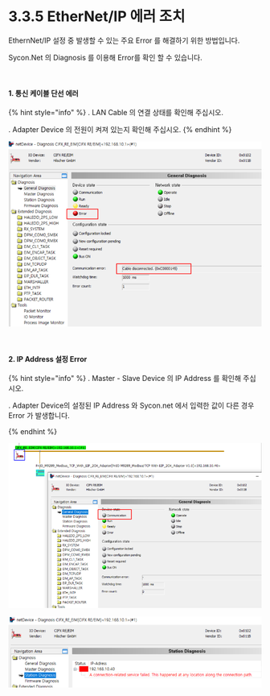 ﻿# 3.3.5 EtherNet/IP 에러 조치

EthernNet/IP 설정 중 발생할 수 있는 주요 Error 를 해결하기 위한 방법입니다.

Sycon.Net 의 Diagnosis 를 이용해 Error를 확인 할 수 있습니다.

<br>

#### 1. 통신 케이블 단선 에러

{% hint style="info" %}
\.      LAN Cable 의 연결 상태를 확인해 주십시오.

\.      Adapter Device 의 전원이 켜져 있는지 확인해 주십시오.
{% endhint %}

![[그림 3.3.5-1 Communication Error]](<../../_assets/3-Settings-Industrial-Communication/3.3-EtherNet-IP/5-Error/image_1.png>) 


<br>

#### 2. IP Address 설정 Error

{% hint style="info" %}
\.      Master - Slave Device 의 IP Address 를 확인해 주십시오.

\.      Adapter Device의 설정된 IP Address 와 Sycon.net 에서 입력한 값이 다른 경우 Error 가 발생합니다.

{% endhint %}

![[그림 3.3.5-2 Communication Error]](<../../_assets/3-Settings-Industrial-Communication/3.3-EtherNet-IP/5-Error/image_2.png>) 

![[그림 3.3.5-3 Communication Error]](<../../_assets/3-Settings-Industrial-Communication/3.3-EtherNet-IP/5-Error/image_3.png>) 


